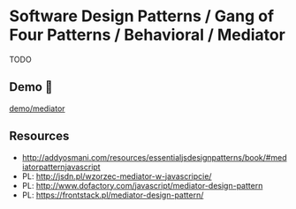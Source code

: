 # Software Design Patterns / Gang of Four Patterns / Behavioral / Mediator

TODO

## Demo 🎉

<a href="./demo/mediator/">demo/mediator</a>

## Resources

* <http://addyosmani.com/resources/essentialjsdesignpatterns/book/#mediatorpatternjavascript>
* PL: <http://jsdn.pl/wzorzec-mediator-w-javascripcie/>
* PL: <http://www.dofactory.com/javascript/mediator-design-pattern>
* PL: <https://frontstack.pl/mediator-design-pattern/>
